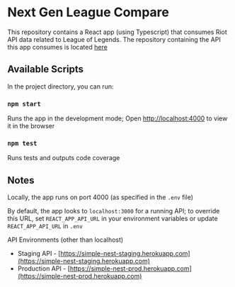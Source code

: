 # Next Gen League Compare

This repository contains a React app (using Typescript) that consumes Riot API data related to League of Legends. The repository containing the API this app consumes is located [here](https://github.com/Wolven531/simple-nest-app)

## Available Scripts

In the project directory, you can run:

### `npm start`

Runs the app in the development mode; Open [http://localhost:4000](http://localhost:4000) to view it in the browser

### `npm test`

Runs tests and outputs code coverage

## Notes

Locally, the app runs on port 4000 (as specified in the `.env` file)

By default, the app looks to `localhost:3000` for a running API; to override this URL, set `REACT_APP_API_URL` in your environment variables or update `REACT_APP_API_URL` in `.env`

API Environments (other than localhost)

* Staging API - [https://simple-nest-staging.herokuapp.com](https://simple-nest-staging.herokuapp.com)
* Production API - [https://simple-nest-prod.herokuapp.com](https://simple-nest-prod.herokuapp.com)
